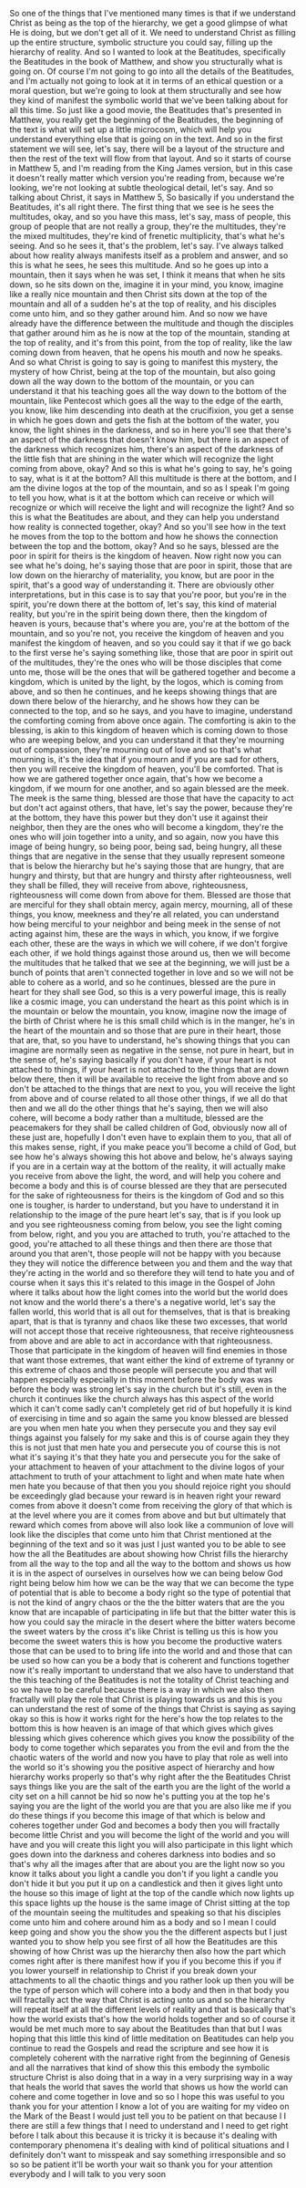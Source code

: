  So one of the things that I've mentioned many times is that if we understand Christ as being as the top of the hierarchy, we get a good glimpse of what He is doing, but we don't get all of it. We need to understand Christ as filling up the entire structure, symbolic structure you could say, filling up the hierarchy of reality. And so I wanted to look at the Beatitudes, specifically the Beatitudes in the book of Matthew, and show you structurally what is going on. Of course I'm not going to go into all the details of the Beatitudes, and I'm actually not going to look at it in terms of an ethical question or a moral question, but we're going to look at them structurally and see how they kind of manifest the symbolic world that we've been talking about for all this time. So just like a good movie, the Beatitudes that's presented in Matthew, you really get the beginning of the Beatitudes, the beginning of the text is what will set up a little microcosm, which will help you understand everything else that is going on in the text. And so in the first statement we will see, let's say, there will be a layout of the structure and then the rest of the text will flow from that layout. And so it starts of course in Matthew 5, and I'm reading from the King James version, but in this case it doesn't really matter which version you're reading from, because we're looking, we're not looking at subtle theological detail, let's say. And so talking about Christ, it says in Matthew 5, So basically if you understand the Beatitudes, it's all right there. The first thing that we see is he sees the multitudes, okay, and so you have this mass, let's say, mass of people, this group of people that are not really a group, they're the multitudes, they're the mixed multitudes, they're kind of frenetic multiplicity, that's what he's seeing. And so he sees it, that's the problem, let's say. I've always talked about how reality always manifests itself as a problem and answer, and so this is what he sees, he sees this multitude. And so he goes up into a mountain, then it says when he was set, I think it means that when he sits down, so he sits down on the, imagine it in your mind, you know, imagine like a really nice mountain and then Christ sits down at the top of the mountain and all of a sudden he's at the top of reality, and his disciples come unto him, and so they gather around him. And so now we have already have the difference between the multitude and though the disciples that gather around him as he is now at the top of the mountain, standing at the top of reality, and it's from this point, from the top of reality, like the law coming down from heaven, that he opens his mouth and now he speaks. And so what Christ is going to say is going to manifest this mystery, the mystery of how Christ, being at the top of the mountain, but also going down all the way down to the bottom of the mountain, or you can understand it that his teaching goes all the way down to the bottom of the mountain, like Pentecost which goes all the way to the edge of the earth, you know, like him descending into death at the crucifixion, you get a sense in which he goes down and gets the fish at the bottom of the water, you know, the light shines in the darkness, and so in here you'll see that there's an aspect of the darkness that doesn't know him, but there is an aspect of the darkness which recognizes him, there's an aspect of the darkness of the little fish that are shining in the water which will recognize the light coming from above, okay? And so this is what he's going to say, he's going to say, what is it at the bottom? All this multitude is there at the bottom, and I am the divine logos at the top of the mountain, and so as I speak I'm going to tell you how, what is it at the bottom which can receive or which will recognize or which will receive the light and will recognize the light? And so this is what the Beatitudes are about, and they can help you understand how reality is connected together, okay? And so you'll see how in the text he moves from the top to the bottom and how he shows the connection between the top and the bottom, okay? And so he says, blessed are the poor in spirit for theirs is the kingdom of heaven. Now right now you can see what he's doing, he's saying those that are poor in spirit, those that are low down on the hierarchy of materiality, you know, but are poor in the spirit, that's a good way of understanding it. There are obviously other interpretations, but in this case is to say that you're poor, but you're in the spirit, you're down there at the bottom of, let's say, this kind of material reality, but you're in the spirit being down there, then the kingdom of heaven is yours, because that's where you are, you're at the bottom of the mountain, and so you're not, you receive the kingdom of heaven and you manifest the kingdom of heaven, and so you could say it that if we go back to the first verse he's saying something like, those that are poor in spirit out of the multitudes, they're the ones who will be those disciples that come unto me, those will be the ones that will be gathered together and become a kingdom, which is united by the light, by the logos, which is coming from above, and so then he continues, and he keeps showing things that are down there below of the hierarchy, and he shows how they can be connected to the top, and so he says, and you have to imagine, understand the comforting coming from above once again. The comforting is akin to the blessing, is akin to this kingdom of heaven which is coming down to those who are weeping below, and you can understand it that they're mourning out of compassion, they're mourning out of love and so that's what mourning is, it's the idea that if you mourn and if you are sad for others, then you will receive the kingdom of heaven, you'll be comforted. That is how we are gathered together once again, that's how we become a kingdom, if we mourn for one another, and so again blessed are the meek. The meek is the same thing, blessed are those that have the capacity to act but don't act against others, that have, let's say the power, because they're at the bottom, they have this power but they don't use it against their neighbor, then they are the ones who will become a kingdom, they're the ones who will join together into a unity, and so again, now you have this image of being hungry, so being poor, being sad, being hungry, all these things that are negative in the sense that they usually represent someone that is below the hierarchy but he's saying those that are hungry, that are hungry and thirsty, but that are hungry and thirsty after righteousness, well they shall be filled, they will receive from above, righteousness, righteousness will come down from above for them. Blessed are those that are merciful for they shall obtain mercy, again mercy, mourning, all of these things, you know, meekness and they're all related, you can understand how being merciful to your neighbor and being meek in the sense of not acting against him, these are the ways in which, you know, if we forgive each other, these are the ways in which we will cohere, if we don't forgive each other, if we hold things against those around us, then we will become the multitudes that he talked that we see at the beginning, we will just be a bunch of points that aren't connected together in love and so we will not be able to cohere as a world, and so he continues, blessed are the pure in heart for they shall see God, so this is a very powerful image, this is really like a cosmic image, you can understand the heart as this point which is in the mountain or below the mountain, you know, imagine now the image of the birth of Christ where he is this small child which is in the manger, he's in the heart of the mountain and so those that are pure in their heart, those that are, that, so you have to understand, he's showing things that you can imagine are normally seen as negative in the sense, not pure in heart, but in the sense of, he's saying basically if you don't have, if your heart is not attached to things, if your heart is not attached to the things that are down below there, then it will be available to receive the light from above and so don't be attached to the things that are next to you, you will receive the light from above and of course related to all those other things, if we all do that then and we all do the other things that he's saying, then we will also cohere, will become a body rather than a multitude, blessed are the peacemakers for they shall be called children of God, obviously now all of these just are, hopefully I don't even have to explain them to you, that all of this makes sense, right, if you make peace you'll become a child of God, but see how he's always showing this hot above and below, he's always saying if you are in a certain way at the bottom of the reality, it will actually make you receive from above the light, the word, and will help you cohere and become a body and this is of course blessed are they that are persecuted for the sake of righteousness for theirs is the kingdom of God and so this one is tougher, is harder to understand, but you have to understand it in relationship to the image of the pure heart let's say, that is if you look up and you see righteousness coming from below, you see the light coming from below, right, and you you are attached to truth, you're attached to the good, you're attached to all these things and then there are those that around you that aren't, those people will not be happy with you because they they will notice the difference between you and them and the way that they're acting in the world and so therefore they will tend to hate you and of course when it says this it's related to this image in the Gospel of John where it talks about how the light comes into the world but the world does not know and the world there's a there's a negative world, let's say the fallen world, this world that is all out for themselves, that is that is breaking apart, that is that is tyranny and chaos like these two excesses, that world will not accept those that receive righteousness, that receive righteousness from above and are able to act in accordance with that righteousness. Those that participate in the kingdom of heaven will find enemies in those that want those extremes, that want either the kind of extreme of tyranny or this extreme of chaos and those people will persecute you and that will happen especially especially in this moment before the body was was before the body was strong let's say in the church but it's still, even in the church it continues like the church always has this aspect of the world which it can't come sadly can't completely get rid of but hopefully it is kind of exercising in time and so again the same you know blessed are blessed are you when men hate you when they persecute you and they say evil things against you falsely for my sake and this is of course again they they this is not just that men hate you and persecute you of course this is not what it's saying it's that they hate you and persecute you for the sake of your attachment to heaven of your attachment to the divine logos of your attachment to truth of your attachment to light and when mate hate when men hate you because of that then you you should rejoice right you should be exceedingly glad because your reward is in heaven right your reward comes from above it doesn't come from receiving the glory of that which is at the level where you are it comes from above and but but ultimately that reward which comes from above will also look like a communion of love will look like the disciples that come unto him that Christ mentioned at the beginning of the text and so it was just I just wanted you to be able to see how the all the Beatitudes are about showing how Christ fills the hierarchy from all the way to the top and all the way to the bottom and shows us how it is in the aspect of ourselves in ourselves how we can being below God right being below him how we can be the way that we can become the type of potential that is able to become a body right so the type of potential that is not the kind of angry chaos or the the the bitter waters that are the you know that are incapable of participating in life but that the bitter water this is how you could say the miracle in the desert where the bitter waters become the sweet waters by the cross it's like Christ is telling us this is how you become the sweet waters this is how you become the productive waters those that can be used to to bring life into the world and and those that can be used so how can you be a body that is coherent and functions together now it's really important to understand that we also have to understand that the this teaching of the Beatitudes is not the totality of Christ teaching and so we have to be careful because there is a way in which we also then fractally will play the role that Christ is playing towards us and this is you can understand the rest of some of the things that Christ is saying as saying okay so this is how it works right for the here's how the top relates to the bottom this is how heaven is an image of that which gives which gives blessing which gives coherence which gives you know the possibility of the body to come together which separates you from the evil and from the the chaotic waters of the world and now you have to play that role as well into the world so it's showing you the positive aspect of hierarchy and how hierarchy works properly so that's why right after the the Beatitudes Christ says things like you are the salt of the earth you are the light of the world a city set on a hill cannot be hid so now he's putting you at the top he's saying you are the light of the world you are that you are also like me if you do these things if you become this image of that which is below and coheres together under God and becomes a body then you will fractally become little Christ and you will become the light of the world and you will have and you will create this light you will also participate in this light which goes down into the darkness and coheres darkness into bodies and so that's why all the images after that are about you are the light now so you know it talks about you light a candle you don't if you light a candle you don't hide it but you put it up on a candlestick and then it gives light unto the house so this image of light at the top of the candle which now lights up this space lights up the house is the same image of Christ sitting at the top of the mountain seeing the multitudes and speaking so that his disciples come unto him and cohere around him as a body and so I mean I could keep going and show you the show you the the different aspects but I just wanted you to show help you see first of all how the Beatitudes are this showing of how Christ was up the hierarchy then also how the part which comes right after is there manifest how if you if you become this if you if you lower yourself in relationship to Christ if you break down your attachments to all the chaotic things and you rather look up then you will be the type of person which will cohere into a body and then in that body you will fractally act the way that Christ is acting unto us and so the hierarchy will repeat itself at all the different levels of reality and that is basically that's how the world exists that's how the world holds together and so of course it would be met much more to say about the Beatitudes than that but I was hoping that this little this kind of little meditation on Beatitudes can help you continue to read the Gospels and read the scripture and see how it is completely coherent with the narrative right from the beginning of Genesis and all the narratives that kind of show this this embody the symbolic structure Christ is also doing that in a way in a very surprising way in a way that heals the world that saves the world that shows us how the world can cohere and come together in love and so so I hope this was useful to you thank you for your attention I know a lot of you are waiting for my video on the Mark of the Beast I would just tell you to be patient on that because I I there are still a few things that I need to understand and I need to get right before I talk about this because it is tricky it is because it's dealing with contemporary phenomena it's dealing with kind of political situations and I definitely don't want to misspeak and say something irresponsible and so so so be patient it'll be worth your wait so thank you for your attention everybody and I will talk to you very soon